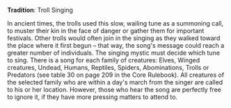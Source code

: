 **Tradition**: Troll Singing

In ancient times, the trolls used this slow, wailing tune as a summoning call, to muster their kin in the face of danger or gather them for important festivals. Other trolls would often join in the singing as they walked toward the place where it first begun – that way, the song's message could reach a greater number of individuals. The singing mystic must decide which tune to sing. There is a song for each family of creatures: Elves, Winged creatures, Undead, Humans, Reptiles, Spiders, Abominations, Trolls or Predators (see table 30 on page 209 in the Core Rulebook). All creatures of the selected family who are within a day's march from the singer are called to his or her location. However, those who hear the song are perfectly free to ignore it, if they have more pressing matters to attend to.


